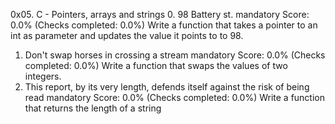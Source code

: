0x05. C - Pointers, arrays and strings
0. 98 Battery st.
mandatory
Score: 0.0% (Checks completed: 0.0%)
Write a function that takes a pointer to an int as parameter and updates the value it points to to 98.
1. Don't swap horses in crossing a stream
mandatory
Score: 0.0% (Checks completed: 0.0%)
Write a function that swaps the values of two integers.
2. This report, by its very length, defends itself against the risk of being read
mandatory
Score: 0.0% (Checks completed: 0.0%)
Write a function that returns the length of a string
